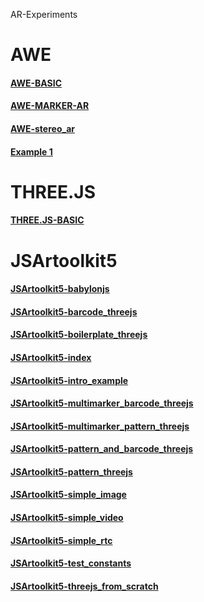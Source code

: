 AR-Experiments

# AWE 
#### [AWE-BASIC](awe/examples/basic/ar.html)
#### [AWE-MARKER-AR](awe/examples/marker_ar/index.html)
#### [AWE-stereo_ar](awe/examples/stereo_ar/index.html)

#### [Example 1](awe/awe_test1.html)

# THREE.JS
#### [THREE.JS-BASIC](threeJS/index.html)


# JSArtoolkit5
#### [JSArtoolkit5-babylonjs](jsartoolkit5/examples/babylonjs_from_scratch.html)
#### [JSArtoolkit5-barcode_threejs](jsartoolkit5/examples/barcode_threejs.html)
#### [JSArtoolkit5-boilerplate_threejs](jsartoolkit5/examples/boilerplate_threejs.html)
#### [JSArtoolkit5-index](jsartoolkit5/examples/index.html)
#### [JSArtoolkit5-intro_example](jsartoolkit5/examples/intro_example.html)
#### [JSArtoolkit5-multimarker_barcode_threejs](jsartoolkit5/examples/multimarker_barcode_threejs.html)
#### [JSArtoolkit5-multimarker_pattern_threejs](jsartoolkit5/examples/multimarker_pattern_threejs.html)
#### [JSArtoolkit5-pattern_and_barcode_threejs](jsartoolkit5/examples/pattern_and_barcode_threejs.html)
#### [JSArtoolkit5-pattern_threejs](jsartoolkit5/examples/pattern_threejs.html)
#### [JSArtoolkit5-simple_image](jsartoolkit5/examples/simple_image.html)
#### [JSArtoolkit5-simple_video](jsartoolkit5/examples/simple_video.html)
#### [JSArtoolkit5-simple_rtc](jsartoolkit5/examples/simple_rtc.html)
#### [JSArtoolkit5-test_constants](jsartoolkit5/examples/test_constants.html)
#### [JSArtoolkit5-threejs_from_scratch](jsartoolkit5/examples/threejs_from_scratch.html)
